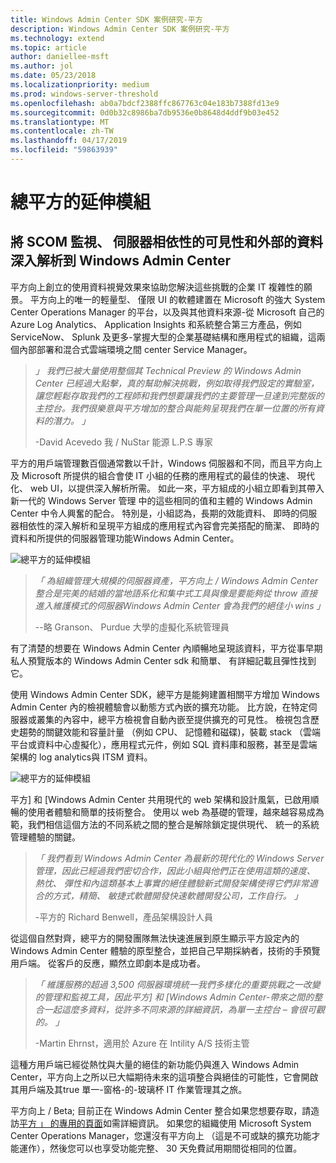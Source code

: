 ```yaml
---
title: Windows Admin Center SDK 案例研究-平方
description: Windows Admin Center SDK 案例研究-平方
ms.technology: extend
ms.topic: article
author: daniellee-msft
ms.author: jol
ms.date: 05/23/2018
ms.localizationpriority: medium
ms.prod: windows-server-threshold
ms.openlocfilehash: ab0a7bdcf2388ffc867763c04e183b7388fd13e9
ms.sourcegitcommit: 0d0b32c8986ba7db9536e0b8648d4ddf9b03e452
ms.translationtype: MT
ms.contentlocale: zh-TW
ms.lasthandoff: 04/17/2019
ms.locfileid: "59863939"
---
```

# <a name="squared-up-extension"></a>總平方的延伸模組

## <a name="bringing-scom-based-monitoring-server-dependency-visibility-and-external-data-insights-into-windows-admin-center"></a>將 SCOM 監視、 伺服器相依性的可見性和外部的資料深入解析到 Windows Admin Center

平方向上創立的使用資料視覺效果來協助您解決這些挑戰的企業 IT 複雜性的願景。 平方向上的唯一的輕量型、 僅限 UI 的軟體建置在 Microsoft 的強大 System Center Operations Manager 的平台，以及與其他資料來源-從 Microsoft 自己的 Azure Log Analytics、 Application Insights 和系統整合第三方產品，例如 ServiceNow、 Splunk 及更多-掌握大型的企業基礎結構和應用程式的組織，這兩個內部部署和混合式雲端環境之間 center Service Manager。

> <cite>」 我們已被大量使用整個其 Technical Preview 的 Windows Admin Center 已經過大點擊，真的幫助解決挑戰，例如取得我們設定的實驗室，讓您輕鬆存取我們的工程師和我們想要讓我們的主要管理一旦達到完整版的主控台。我們很樂意與平方增加的整合與能夠呈現我們在單一位置的所有資料的潛力。 」</cite>
>
> -David Acevedo 我 / NuStar 能源 L.P.S 專家

平方的用戶端管理數百個通常數以千計，Windows 伺服器和不同，而且平方向上及 Microsoft 所提供的組合會使 IT 小組的任務的應用程式的最佳的快速、 現代化、 web UI，以提供深入解析所需。 如此一來，平方組成的小組立即看到其帶入新一代的 Windows Server 管理 中的這些相同的值和主體的 Windows Admin Center 中令人興奮的配合。 特別是，小組認為，長期的效能資料、 即時的伺服器相依性的深入解析和呈現平方組成的應用程式內容會完美搭配的簡潔、 即時的資料和所提供的伺服器管理功能Windows Admin Center。

![總平方的延伸模組](../../media/extend-case-study-squared-up/squared-up-1.png)

> <cite>「 為組織管理大規模的伺服器資產，平方向上 / Windows Admin Center 整合是完美的結婚的當地語系化和集中式工具與像是要能夠從 throw 直接進入維護模式的伺服器Windows Admin Center 會為我們的絕佳小 wins 」</cite>
>
> --略 Granson、 Purdue 大學的虛擬化系統管理員

有了清楚的想要在 Windows Admin Center 內順暢地呈現該資料，平方從事早期私人預覽版本的 Windows Admin Center sdk 和簡單、 有詳細記載且彈性找到它。

使用 Windows Admin Center SDK，總平方是能夠建置相關平方增加 Windows Admin Center 內的檢視體驗會以動態方式內嵌的擴充功能。 比方說，在特定伺服器或叢集的內容中，總平方檢視會自動內嵌至提供擴充的可見性。 檢視包含歷史趨勢的關鍵效能和容量計量 （例如 CPU、 記憶體和磁碟)，裝載 stack （雲端平台或資料中心虛擬化），應用程式元件，例如 SQL 資料庫和服務，甚至是雲端架構的 log analytics與 ITSM 資料。

![總平方的延伸模組](../../media/extend-case-study-squared-up/squared-up-2.png)

平方] 和 [Windows Admin Center 共用現代的 web 架構和設計風氣，已啟用順暢的使用者體驗和簡單的技術整合。 使用以 web 為基礎的管理，越來越容易成為範，我們相信這個方法的不同系統之間的整合是解除鎖定提供現代、 統一的系統管理體驗的關鍵。

> <cite>「 我們看到 Windows Admin Center 為最新的現代化的 Windows Server 管理，因此已經過我們密切合作，因此小組與他們正在使用這類的速度、 熱忱、 彈性和內這類基本上事實的絕佳體驗新式開發架構使得它們非常適合的方式，精簡、 敏捷式軟體開發快速軟體開發公司，工作自行。 」</cite>
>
> -平方的 Richard Benwell，產品架構設計人員

從這個自然對齊，總平方的開發團隊無法快速進展到原生顯示平方設定內的 Windows Admin Center 體驗的原型整合，並把自己早期採納者，技術的手預覽用戶端。 從客戶的反應，顯然立即劇本是成功者。

> <cite>「 維護服務的超過 3,500 伺服器環境統一我們多樣化的重要挑戰之一改變的管理和監視工具，因此平方] 和 [Windows Admin Center-帶來之間的整合一起這麼多資料，從許多不同來源的詳細資訊，為單一主控台 – 會很可觀的。 」</cite>
>
> -Martin Ehrnst，適用於 Azure 在 Intility A/S 技術主管

這種方用戶端已經從熱忱與大量的絕佳的新功能仍與進入 Windows Admin Center，平方向上之所以已大幅期待未來的這項整合與絕佳的可能性，它會開啟其用戶端及其true 單一-窗格-的-玻璃杯 IT 作業管理其之旅。

平方向上 / Beta; 目前正在 Windows Admin Center 整合如果您想要存取，請造訪[平方 」 的專用的頁面](https://squaredup.com/product/honolulu/windows-admin-center-extension/?utm_source=microsoft-wac&utm_medium=public-relations&utm_campaign=honolulu)如需詳細資訊。 如果您的組織使用 Microsoft System Center Operations Manager，您還沒有平方向上 （這是不可或缺的擴充功能才能運作），然後您可以也享受功能完整、 30 天免費試用期間從相同的位置。 
